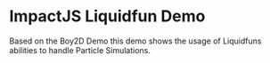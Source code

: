 # ImpactJS Liquidfun Demo

Based on the Boy2D Demo this demo shows the usage of Liquidfuns abilities to handle Particle Simulations.
